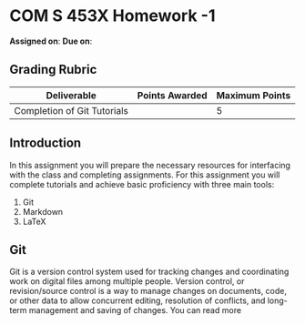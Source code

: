 # COM S 453X Homework -1
**Assigned on**:
**Due on**:

## Grading Rubric

Deliverable | Points Awarded | Maximum Points 
--|--|--
Completion of Git Tutorials | | 5 

## Introduction

In this assignment you will prepare the necessary resources for interfacing with the class and
completing assignments.  For this assignment you will complete tutorials and achieve basic
proficiency with three main tools:

1. Git
2. Markdown
3. LaTeX

## Git

Git is a version control system used for tracking changes and coordinating work on digital files among multiple people.
Version control, or revision/source control is a way to manage changes on documents, code, or other data to allow 
concurrent editing, resolution of conflicts, and long-term management and saving of changes.  You can read more 
